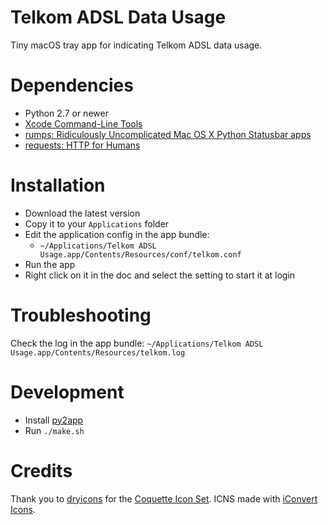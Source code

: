 # Telkom ADSL Data Usage
Tiny macOS tray app for indicating Telkom ADSL data usage.

# Dependencies
* Python 2.7 or newer
* [Xcode Command-Line Tools](https://developer.apple.com/xcode/)
* [rumps: Ridiculously Uncomplicated Mac OS X Python Statusbar apps](https://github.com/jaredks/rumps)
* [requests: HTTP for Humans](http://docs.python-requests.org/en/master/)

# Installation
* Download the latest version
* Copy it to your `Applications` folder
* Edit the application config in the app bundle: 
  * `~/Applications/Telkom ADSL Usage.app/Contents/Resources/conf/telkom.conf`
* Run the app
* Right click on it in the doc and select the setting to start it at login

# Troubleshooting
Check the log in the app bundle:
`~/Applications/Telkom ADSL Usage.app/Contents/Resources/telkom.log`

# Development
* Install [py2app](https://py2app.readthedocs.io/en/latest/)
* Run `./make.sh`

# Credits
Thank you to [dryicons](http://dryicons.com/) for the [Coquette Icon Set](http://dryicons.com/free-icons/preview/coquette-icons-set/). ICNS made with [iConvert Icons](https://iconverticons.com/online/).
